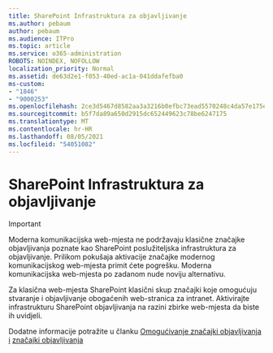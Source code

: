 ```yaml
---
title: SharePoint Infrastruktura za objavljivanje
ms.author: pebaum
author: pebaum
ms.audience: ITPro
ms.topic: article
ms.service: o365-administration
ROBOTS: NOINDEX, NOFOLLOW
localization_priority: Normal
ms.assetid: de63d2e1-f053-40ed-ac1a-041ddafefba0
ms-custom:
- "1846"
- "9000253"
ms.openlocfilehash: 2ce3d5467d8582aa3a3216b0efbc73ead5570248c4da57e175e0d4decc326f1c
ms.sourcegitcommit: b5f7da89a650d2915dc652449623c78be6247175
ms.translationtype: MT
ms.contentlocale: hr-HR
ms.lasthandoff: 08/05/2021
ms.locfileid: "54051082"
---
```

# <a name="sharepoint-publishing-infrastructure"></a>SharePoint Infrastruktura za objavljivanje

> [!IMPORTANT]
> Moderna komunikacijska web-mjesta ne podržavaju klasične značajke objavljivanja poznate kao SharePoint poslužiteljska infrastruktura za objavljivanje. Prilikom pokušaja aktivacije značajke modernog komunikacijskog web-mjesta primit ćete pogrešku. Moderna komunikacijska web-mjesta po zadanom nude noviju alternativu.

Za klasična web-mjesta SharePoint klasični skup značajki koje omogućuju stvaranje i objavljivanje obogaćenih web-stranica za intranet. Aktivirajte infrastrukturu SharePoint objavljivanja na razini zbirke web-mjesta da biste ih uvidjeli.

Dodatne informacije potražite u članku [Omogućivanje značajki objavljivanja i](https://support.office.com/article/Enable-publishing-features-479677A6-8B33-4AC7-907D-071C1C7E4518) [značajki objavljivanja](https://support.office.com/article/Features-enabled-in-a-SharePoint-Online-publishing-site-3AB3810C-3C2C-4361-9D0E-0CBE666EA0B0?wt.mc_id=O365_Portal_MMaven#__toc336865553)
